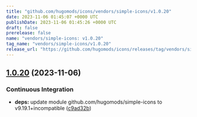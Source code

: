 ```yaml
---
title: "github.com/hugomods/icons/vendors/simple-icons/v1.0.20"
date: 2023-11-06 01:45:07 +0000 UTC
publishDate: 2023-11-06 01:45:26 +0000 UTC
draft: false
prerelease: false
name: "vendors/simple-icons: v1.0.20"
tag_name: "vendors/simple-icons/v1.0.20"
release_url: "https://github.com/hugomods/icons/releases/tag/vendors/simple-icons/v1.0.20"
---
```


## [1.0.20](https://github.com/hugomods/icons/compare/vendors/simple-icons/v1.0.19...vendors/simple-icons/v1.0.20) (2023-11-06)


### Continuous Integration

* **deps:** update module github.com/hugomods/simple-icons to v9.19.1+incompatible ([c9ad32b](https://github.com/hugomods/icons/commit/c9ad32bcb52bec315b678c798eb6d48e698b98e5))
